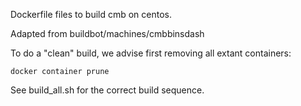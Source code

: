 Dockerfile files to build cmb on centos.

Adapted from buildbot/machines/cmbbinsdash

To do a "clean" build, we advise first removing all extant containers:

```
docker container prune
```

See build_all.sh for the correct build sequence.
